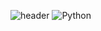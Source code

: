 ![header](https://capsule-render.vercel.app/api?type=soft&color=0:33FFC6,100:4DFF33&text=Gstars&height=300&fontSize=100&fontAlignY=50&animation=scaleIn&desc=Welcome%20to___________________Git%20Hub&descSize=40&descAlign=46&descAlignY=60)
<img alt="Python" src ="https://img.shields.io/badge/Python-3776AB.svg?&style=for-the-badge&logo=Python&logoColor=white"/>
